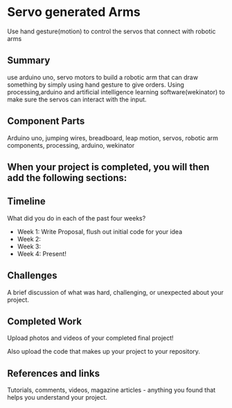 # Servo generated Arms

Use hand gesture(motion) to control the servos that connect with robotic arms

## Summary

use arduino uno, servo motors to build a robotic arm that can draw something by simply using hand gesture to give orders.
Using processing,arduino and artificial intelligence learning software(wekinator) to make sure the servos can interact with the input.

## Component Parts

Arduino uno, jumping wires, breadboard, leap motion, servos, robotic arm components, processing, arduino, wekinator

## When your project is completed, you will then add the following sections:

## Timeline

What did you do in each of the past four weeks?

- Week 1: Write Proposal, flush out initial code for your idea
- Week 2:
- Week 3:
- Week 4: Present!
 
## Challenges

A brief discussion of what was hard, challenging, or unexpected about your project.

## Completed Work

Upload photos and videos of your completed final project!

Also upload the code that makes up your project to your repository.

## References and links

Tutorials, comments, videos, magazine articles - anything you found that helps you understand your project.
